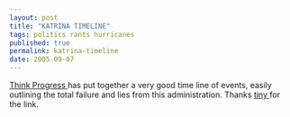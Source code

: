 ```yaml
---
layout: post
title: "KATRINA TIMELINE"
tags: politics rants hurricanes
published: true
permalink: katrina-timeline
date: 2005-09-07
---
```


<a href="http://www.thinkprogress.org/katrina-timeline">Think Progress </a>has put together a very good time line of events, easily outlining the total failure and lies from this administration.  Thanks <a href="http://www.tinylittledots.com">tiny </a> for the link.
